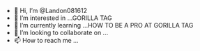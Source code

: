 - 👋 Hi, I’m @Landon081612
- 👀 I’m interested in ...GORILLA TAG
- 🌱 I’m currently learning ...HOW TO BE A PRO AT GORILLA TAG
- 💞️ I’m looking to collaborate on ...
- 📫 How to reach me ...

<!---
Landon081612/Landon081612 is a ✨ special ✨ repository because its `README.md` (this file) appears on your GitHub profile.
You can click the Preview link to take a look at your changes.
--->
